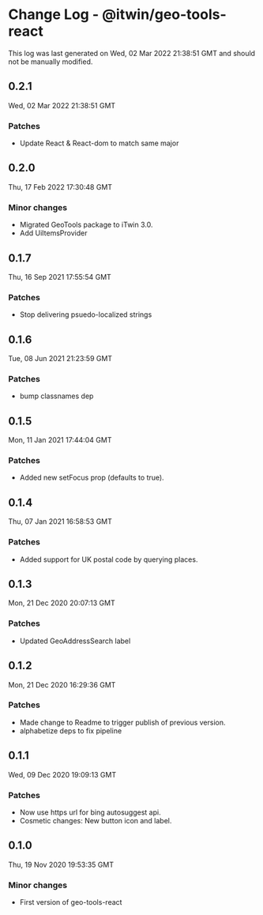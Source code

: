 # Change Log - @itwin/geo-tools-react

This log was last generated on Wed, 02 Mar 2022 21:38:51 GMT and should not be manually modified.

## 0.2.1
Wed, 02 Mar 2022 21:38:51 GMT

### Patches

- Update React & React-dom to match same major

## 0.2.0
Thu, 17 Feb 2022 17:30:48 GMT

### Minor changes

- Migrated GeoTools package to iTwin 3.0.
- Add UiItemsProvider

## 0.1.7
Thu, 16 Sep 2021 17:55:54 GMT

### Patches

- Stop delivering psuedo-localized strings

## 0.1.6
Tue, 08 Jun 2021 21:23:59 GMT

### Patches

- bump classnames dep

## 0.1.5
Mon, 11 Jan 2021 17:44:04 GMT

### Patches

- Added new setFocus prop (defaults to true).

## 0.1.4
Thu, 07 Jan 2021 16:58:53 GMT

### Patches

- Added support for UK postal code by querying places.

## 0.1.3
Mon, 21 Dec 2020 20:07:13 GMT

### Patches

- Updated GeoAddressSearch label

## 0.1.2
Mon, 21 Dec 2020 16:29:36 GMT

### Patches

- Made change to Readme to trigger publish of previous version.
- alphabetize deps to fix pipeline

## 0.1.1
Wed, 09 Dec 2020 19:09:13 GMT

### Patches

- Now use https url for bing autosuggest api.
- Cosmetic changes: New button icon and label.

## 0.1.0
Thu, 19 Nov 2020 19:53:35 GMT

### Minor changes

- First version of geo-tools-react

